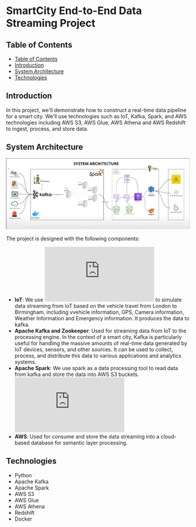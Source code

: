# SmartCity End-to-End Data Streaming Project

## Table of Contents
  - [Table of Contents](#table-of-contents)
  - [Introduction](#introduction)
  - [System Architecture](#system-architecture)
  - [Technologies](#technologies)

## Introduction

In this project, we'll demonstrate how to construct a real-time data pipeline for a smart city. We'll use technologies such as IoT, Kafka, Spark, and AWS technologies including AWS S3, AWS Glue, AWS Athena and AWS Redshift to ingest, process, and store data.

## System Architecture

![System Architecture](https://github.com/yangforbig/SmartCity-End-to-End-Data-Engineering/blob/main/System%20Architecture.png)

The project is designed with the following components:

- **IoT**: We use ![main.py](https://github.com/yangforbig/SmartCity-End-to-End-Data-Engineering/blob/main/jobs/main.py) to simulate data streaming from IoT based on the vehicle travel from London to Birmingham, including vvehicle information, GPS, Camera information, Weather Information and Emergency information. It produces the data to kafka. 
- **Apache Kafka and Zookeeper**: Used for streaming data from IoT to the processing engine. In the context of a smart city, Kafka is particularly useful for handling the massive amounts of real-time data generated by IoT devices, sensors, and other sources. It can be used to collect, process, and distribute this data to various applications and analytics systems.
- **Apache Spark**: We use spark as a data processing tool to read data from kafka and store the data into AWS S3 buckets. ![spark-city](https://github.com/yangforbig/SmartCity-End-to-End-Data-Engineering/blob/main/jobs/spark-city.py)
- **AWS**: Used for consume and store the data streaming into a cloud-based database for semantic layer processing. 

## Technologies

- Python
- Apache Kafka
- Apache Spark
- AWS S3
- AWS Glue
- AWS Athena
- Redshift
- Docker
